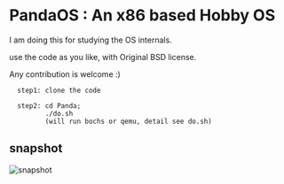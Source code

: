 
PandaOS : An x86 based Hobby OS
========

I am doing this for studying the OS internals.

use the code as you like, with Original BSD license.

Any contribution  is welcome :)

      step1: clone the code
	  
      step2: cd Panda; 
             ./do.sh 
             (will run bochs or qemu, detail see do.sh)
			 

## snapshot

![snapshot](https://github.com/chenyukang/Panda/blob/master/imgs/snapshot.png?raw=true)


